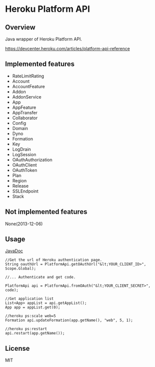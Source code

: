 # Heroku Platform API

## Overview
Java wrapper of Heroku Platform API.

https://devcenter.heroku.com/articles/platform-api-reference

## Implemented features
- RateLimitRating
- Account
- AccountFeature
- Addon
- AddonService
- App
- AppFeature
- AppTransfer
- Collaborator
- Config
- Domain
- Dyno
- Formation
- Key
- LogDrain
- LogSession
- OAuthAuthorization
- OAuthClient
- OAuthToken
- Plan
- Region
- Release
- SSLEndpoint
- Stack

## Not implemented features
None(2013-12-06)

## Usage
[JavaDoc](http://oss.flect.co.jp/apidocs/heroku-platform-api/index.html)

    //Get the url of Heroku authentication page.
    String oauthUrl = PlatformApi.getOAuthUrl("&lt;YOUR_CLIENT_ID>", Scope.Global);
    
    //... Authenticate and get code.
    
    PlatformApi api = PlatformApi.fromOAuth("&lt;YOUR_CLIENT_SECRET>", code);
    
    //Get application list
    List<App> appList = api.getAppList();
    App app = appList.get(0);
    
    //heroku ps:scale web=5
    Formation api.updateFormation(app.getName(), "web", 5, 1);
    
    //heroku ps:restart
    api.restart(app.getName());

## License
MIT